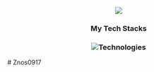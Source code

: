 <!-- ### Thanks for visiting my Github 👋 -->

<p align="center">
  <a href="https://github.com/webmaster1022">
    <img src="https://readme-typing-svg.herokuapp.com/?lines=Senior%20Full%20Stack%20Developer;Senior%20Front-end%20Developer;6+%2B%20years%20of%20coding%20experience;Always%20learning%20new%20technology&font=Arial&center=true&width=850&height=120&color=58a6ff&vCenter=true&size=45%22">
  </a>
</p> 

<h3 align="center">
  My Tech Stacks
</h3>

<h3 align="center">
  <img src="https://skillicons.dev/icons?i=angular,react,nodejs,nestjs,js,ts,figma,apollo,wordpress,java,spring,hibernate,kubernetes,docker,jenkins,maven,gradle,dotnet,aws,graphql,firebase,redis,fastapi,mysql,postgres,mongodb,vscode,visualstudio,github,gitlab" alt="Technologies" />
</h3>
# Znos0917
